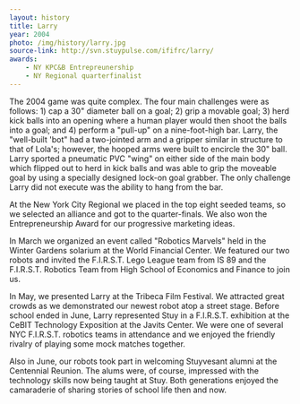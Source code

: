 ```yaml
---
layout: history
title: Larry
year: 2004
photo: /img/history/larry.jpg
source-link: http://svn.stuypulse.com/ififrc/larry/
awards:
    - NY KPC&B Entrepreunership
    - NY Regional quarterfinalist
---
```

The 2004 game was quite complex. The four main challenges were as follows: 1) cap a 30" diameter ball on a goal; 2) grip a movable goal; 3) herd kick balls into an opening where a human player would then shoot the balls into a goal; and 4) perform a "pull-up" on a nine-foot-high bar. Larry, the "well-built 'bot" had a two-jointed arm and a gripper similar in structure to that of Lola's; however, the hooped arms were built to encircle the 30" ball. Larry sported a pneumatic PVC "wing" on either side of the main body which flipped out to herd in kick balls and was able to grip the moveable goal by using a specially designed lock-on goal grabber. The only challenge Larry did not execute was the ability to hang from the bar.

At the New York City Regional we placed in the top eight seeded teams, so we selected an alliance and got to the quarter-finals. We also won the Entrepreneurship Award for our progressive marketing ideas.

In March we organized an event called "Robotics Marvels" held in the Winter Gardens solarium at the World Financial Center. We featured our two robots and invited the F.I.R.S.T. Lego League team from IS 89 and the F.I.R.S.T. Robotics Team from High School of Economics and Finance to join us.

In May, we presented Larry at the Tribeca Film Festival. We attracted great crowds as we demonstrated our newest robot atop a street stage. Before school ended in June, Larry represented Stuy in a F.I.R.S.T. exhibition at the CeBIT Technology Exposition at the Javits Center. We were one of several NYC F.I.R.S.T. robotics teams in attendance and we enjoyed the friendly rivalry of playing some mock matches together.

Also in June, our robots took part in welcoming Stuyvesant alumni at the Centennial Reunion. The alums were, of course, impressed with the technology skills now being taught at Stuy. Both generations enjoyed the camaraderie of sharing stories of school life then and now.
